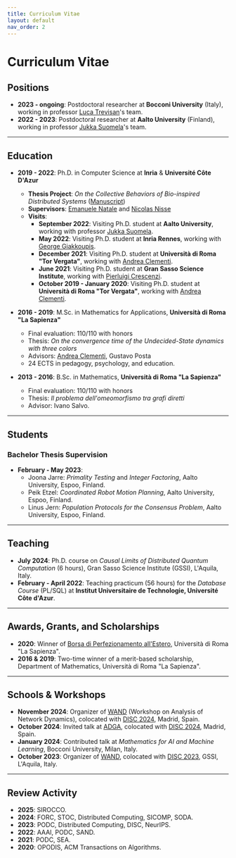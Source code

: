 ```yaml
---
title: Curriculum Vitae
layout: default
nav_order: 2
---
```


# Curriculum Vitae

## Positions

- **2023 - ongoing**: Postdoctoral researcher at **Bocconi University** (Italy), working in professor [Luca Trevisan](https://lucatrevisan.github.io/)'s team.
- **2022 - 2023**: Postdoctoral researcher at **Aalto University** (Finland), working in professor [Jukka Suomela](https://jukkasuomela.fi/)'s team.

---

## Education

- **2019 - 2022**: Ph.D. in Computer Science at **Inria** & **Université Côte D'Azur**  
  - **Thesis Project**: *On the Collective Behaviors of Bio-inspired Distributed Systems* ([Manuscript](https://hal.science/tel-03906167))  
  - **Supervisors**: [Emanuele Natale](https://natema.github.io/ema-webpage/) and [Nicolas Nisse](http://www-sop.inria.fr/members/Nicolas.Nisse/)
  - **Visits**:
    - **September 2022**: Visiting Ph.D. student at **Aalto University**, working with professor [Jukka Suomela](https://jukkasuomela.fi/).
    - **May 2022**: Visiting Ph.D. student at **Inria Rennes**, working with [George Giakkoupis](https://sites.google.com/site/ggiakk/home).
    - **December 2021**: Visiting Ph.D. student at **Università di Roma \"Tor Vergata\"**, working with [Andrea Clementi](https://www.mat.uniroma2.it/~clementi/).
    - **June 2021**: Visiting Ph.D. student at **Gran Sasso Science Institute**, working with [Pierluigi Crescenzi](https://www.pilucrescenzi.it/).
    - **October 2019 - January 2020**: Visiting Ph.D. student at **Università di Roma \"Tor Vergata\"**, working with [Andrea Clementi](https://www.mat.uniroma2.it/~clementi/).

- **2016 - 2019**: M.Sc. in Mathematics for Applications, **Università di Roma \"La Sapienza\"**  
  - Final evaluation: 110/110 with honors  
  - Thesis: *On the convergence time of the Undecided-State dynamics with three colors*  
  - Advisors: [Andrea Clementi](https://www.mat.uniroma2.it/~clementi/), Gustavo Posta  
  - 24 ECTS in pedagogy, psychology, and education.

- **2013 - 2016**: B.Sc. in Mathematics, **Università di Roma \"La Sapienza\"**  
  - Final evaluation: 110/110 with honors  
  - Thesis: *Il problema dell'omeomorfismo tra grafi diretti*  
  - Advisor: Ivano Salvo.

---

## Students

### Bachelor Thesis Supervision
- **February - May 2023**:
  - Joona Jarre: *Primality Testing* and *Integer Factoring*, Aalto University, Espoo, Finland.
  - Peik Etzel: *Coordinated Robot Motion Planning*, Aalto University, Espoo, Finland.
  - Linus Jern: *Population Protocols for the Consensus Problem*, Aalto University, Espoo, Finland.

---

## Teaching

- **July 2024**: Ph.D. course on *Causal Limits of Distributed Quantum Computation* (6 hours), Gran Sasso Science Institute (GSSI), L'Aquila, Italy.
- **February - April 2022**: Teaching practicum (56 hours) for the *Database Course* (PL/SQL) at **Institut Universitaire de Technologie, Université Côte d'Azur**.

---

## Awards, Grants, and Scholarships

- **2020**: Winner of [Borsa di Perfezionamento all'Estero](https://www.uniroma1.it/it/pagina/borse-di-perfezionamento-allestero), Università di Roma \"La Sapienza\".
- **2016 & 2019**: Two-time winner of a merit-based scholarship, Department of Mathematics, Università di Roma \"La Sapienza\".

---

## Schools & Workshops

- **November 2024**: Organizer of [WAND](https://sites.google.com/view/wand2024) (Workshop on Analysis of Network Dynamics), colocated with [DISC 2024](https://www.disc-conference.org/wp/disc2024/), Madrid, Spain.
- **October 2024**: Invited talk at [ADGA](https://adga-workshop.org/2024/), colocated with [DISC 2024](https://www.disc-conference.org/wp/disc2024/), Madrid, Spain.
- **January 2024**: Contributed talk at *Mathematics for AI and Machine Learning*, Bocconi University, Milan, Italy.
- **October 2023**: Organizer of [WAND](https://sites.google.com/view/wand2023), colocated with [DISC 2023](http://www.disc-conference.org/wp/disc2023/), GSSI, L'Aquila, Italy.

---

## Review Activity

- **2025**: SIROCCO.
- **2024**: FORC, STOC, Distributed Computing, SICOMP, SODA.  
- **2023**: PODC, Distributed Computing, DISC, NeurIPS.  
- **2022**: AAAI, PODC, SAND.  
- **2021**: PODC, SEA.  
- **2020**: OPODIS, ACM Transactions on Algorithms.
